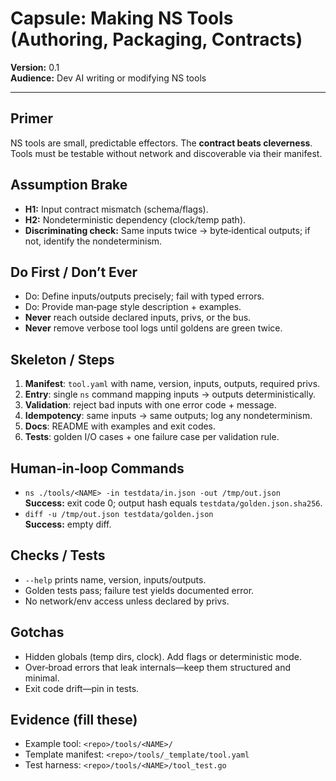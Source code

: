 # Capsule: Making NS Tools (Authoring, Packaging, Contracts)

**Version:** 0.1  
**Audience:** Dev AI writing or modifying NS tools

---

## Primer
NS tools are small, predictable effectors. The **contract beats cleverness**. Tools must be testable without network and discoverable via their manifest.

## Assumption Brake
- **H1:** Input contract mismatch (schema/flags).
- **H2:** Nondeterministic dependency (clock/temp path).
- **Discriminating check:** Same inputs twice → byte‑identical outputs; if not, identify the nondeterminism.

## Do First / Don’t Ever
- Do: Define inputs/outputs precisely; fail with typed errors.
- Do: Provide man‑page style description + examples.
- **Never** reach outside declared inputs, privs, or the bus.
- **Never** remove verbose tool logs until goldens are green twice.

## Skeleton / Steps
1. **Manifest**: `tool.yaml` with name, version, inputs, outputs, required privs.
2. **Entry**: single `ns` command mapping inputs → outputs deterministically.
3. **Validation**: reject bad inputs with one error code + message.
4. **Idempotency**: same inputs → same outputs; log any nondeterminism.
5. **Docs**: README with examples and exit codes.
6. **Tests**: golden I/O cases + one failure case per validation rule.

## Human‑in‑loop Commands
- `ns ./tools/<NAME> -in testdata/in.json -out /tmp/out.json`  
  **Success:** exit code 0; output hash equals `testdata/golden.json.sha256`.
- `diff -u /tmp/out.json testdata/golden.json`  
  **Success:** empty diff.

## Checks / Tests
- `--help` prints name, version, inputs/outputs.
- Golden tests pass; failure test yields documented error.
- No network/env access unless declared by privs.

## Gotchas
- Hidden globals (temp dirs, clock). Add flags or deterministic mode.
- Over‑broad errors that leak internals—keep them structured and minimal.
- Exit code drift—pin in tests.

## Evidence (fill these)
- Example tool: `<repo>/tools/<NAME>/`
- Template manifest: `<repo>/tools/_template/tool.yaml`
- Test harness: `<repo>/tools/<NAME>/tool_test.go`
